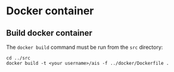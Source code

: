 # Docker container

## Build docker container

The `docker build` command must be run from the `src` directory:
```
cd ../src
docker build -t <your username>/ais -f ../docker/Dockerfile .
```
